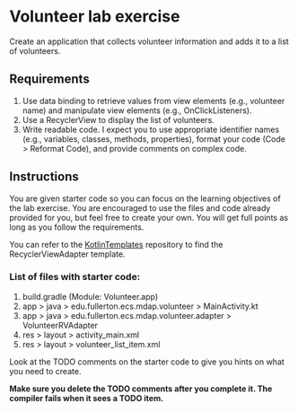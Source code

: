 # Volunteer lab exercise
Create an application that collects volunteer information and adds it to a list of volunteers.

## Requirements
1. Use data binding to retrieve values from view elements (e.g., volunteer name) and manipulate view elements (e.g., OnClickListeners).
1. Use a RecyclerView to display the list of volunteers.
1. Write readable code. I expect you to use appropriate identifier names (e.g., variables, classes, methods, properties), format your code (Code > Reformat Code), and provide comments on complex code.

## Instructions
You are given starter code so you can focus on the learning objectives of the lab exercise. You are encouraged to use the files and code already provided for you, but feel free to create your own. You will get full points as long as you follow the requirements.

You can refer to the [KotlinTemplates](https://github.com/CSUF-CPSC411A/KotlinTemplates) repository to find the RecyclerViewAdapter template.

### List of files with starter code:
1. build.gradle (Module: Volunteer.app)
1. app > java > edu.fullerton.ecs.mdap.volunteer > MainActivity.kt
1. app > java > edu.fullerton.ecs.mdap.volunteer.adapter > VolunteerRVAdapter
1. res > layout > activity_main.xml
1. res > layout > volunteer_list_item.xml

Look at the TODO comments on the starter code to give you hints on what you need to create.

**Make sure you delete the TODO comments after you complete it. The compiler fails when it sees a TODO item.**
